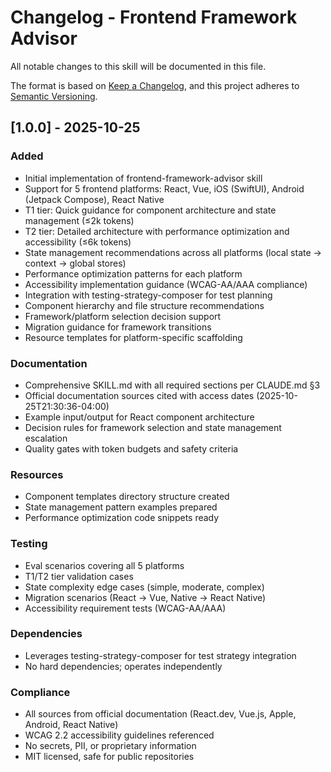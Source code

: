 # Changelog - Frontend Framework Advisor

All notable changes to this skill will be documented in this file.

The format is based on [Keep a Changelog](https://keepachangelog.com/en/1.0.0/),
and this project adheres to [Semantic Versioning](https://semver.org/spec/v2.0.0.html).

## [1.0.0] - 2025-10-25

### Added
- Initial implementation of frontend-framework-advisor skill
- Support for 5 frontend platforms: React, Vue, iOS (SwiftUI), Android (Jetpack Compose), React Native
- T1 tier: Quick guidance for component architecture and state management (≤2k tokens)
- T2 tier: Detailed architecture with performance optimization and accessibility (≤6k tokens)
- State management recommendations across all platforms (local state → context → global stores)
- Performance optimization patterns for each platform
- Accessibility implementation guidance (WCAG-AA/AAA compliance)
- Integration with testing-strategy-composer for test planning
- Component hierarchy and file structure recommendations
- Framework/platform selection decision support
- Migration guidance for framework transitions
- Resource templates for platform-specific scaffolding

### Documentation
- Comprehensive SKILL.md with all required sections per CLAUDE.md §3
- Official documentation sources cited with access dates (2025-10-25T21:30:36-04:00)
- Example input/output for React component architecture
- Decision rules for framework selection and state management escalation
- Quality gates with token budgets and safety criteria

### Resources
- Component templates directory structure created
- State management pattern examples prepared
- Performance optimization code snippets ready

### Testing
- Eval scenarios covering all 5 platforms
- T1/T2 tier validation cases
- State complexity edge cases (simple, moderate, complex)
- Migration scenarios (React → Vue, Native → React Native)
- Accessibility requirement tests (WCAG-AA/AAA)

### Dependencies
- Leverages testing-strategy-composer for test strategy integration
- No hard dependencies; operates independently

### Compliance
- All sources from official documentation (React.dev, Vue.js, Apple, Android, React Native)
- WCAG 2.2 accessibility guidelines referenced
- No secrets, PII, or proprietary information
- MIT licensed, safe for public repositories
